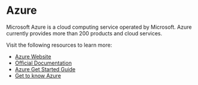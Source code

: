 # Azure

Microsoft Azure is a cloud computing service operated by Microsoft. Azure currently provides more than 200 products and cloud services.

Visit the following resources to learn more:

- [Azure Website](https://azure.microsoft.com/en-us/)
- [Official Documentation](https://docs.microsoft.com/en-us/azure/)
- [Azure Get Started Guide](https://azure.microsoft.com/en-ca/get-started/#explore-azure)
- [Get to know Azure](https://azure.microsoft.com/en-us/explore/)
